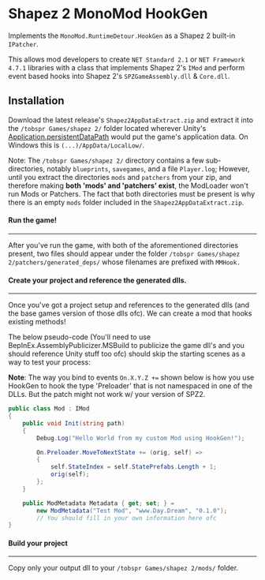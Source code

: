 
# Shapez 2 MonoMod HookGen

Implements the `MonoMod.RuntimeDetour.HookGen` as a Shapez 2 built-in `IPatcher`.

This allows mod developers to create `NET Standard 2.1` or `NET Framework 4.7.1` libraries with a class that implements Shapez 2's `IMod` and perform event based hooks into Shapez 2's `SPZGameAssembly.dll` & `Core.dll`.


## Installation
Download the latest release's `Shapez2AppDataExtract.zip` and extract it into the `/tobspr Games/shapez 2/` folder located wherever Unity's [Application.persistentDataPath](https://docs.unity3d.com/ScriptReference/Application-persistentDataPath.html) would put the game's application data. On Windows this is `(...)/AppData/LocalLow/`.

Note: The `/tobspr Games/shapez 2/` directory contains a few sub-directories, notably `blueprints`, `savegames`, and a file `Player.log`; However, until you extract the directories `mods` and `patchers` from your zip, and therefore making **both 'mods' and 'patchers' exist**, the ModLoader won't run Mods or Patchers. The fact that both directories must be present is why there is an empty `mods` folder included in the `Shapez2AppDataExtract.zip`.

#### Run the game!
---
After you've run the game, with both of the aforementioned directories present, two files should appear under the folder `/tobspr Games/shapez 2/patchers/generated_deps/` whose filenames are prefixed with `MMHook.`

#### Create your project and reference the generated dlls.
---
Once you've got a project setup and references to the generated dlls (and the base games version of those dlls ofc). We can create a mod that hooks existing methods!

The below pseudo-code (You'll need to use BepInEx.AssemblyPublicizer.MSBuild to publicize the game dll's and you should reference Unity stuff too ofc) should skip the starting scenes as a way to test your process:

**Note**: The way you bind to events `On.X.Y.Z +=` shown below is how you use HookGen to hook the type 'Preloader' that is not namespaced in one of the DLLs. But the patch might not work w/ your version of SPZ2.
```csharp
public class Mod : IMod
{
    public void Init(string path)
    {
        Debug.Log("Hello World from my custom Mod using HookGen!");

        On.Preloader.MoveToNextState += (orig, self) =>
        {
            self.StateIndex = self.StatePrefabs.Length + 1;
            orig(self);
        };
    }

    public ModMetadata Metadata { get; set; } =
        new ModMetadata("Test Mod", "www.Day.Dream", "0.1.0");
        // You should fill in your own information here ofc
}
```

#### Build your project
---
Copy only your output dll to your `/tobspr Games/shapez 2/mods/` folder.

